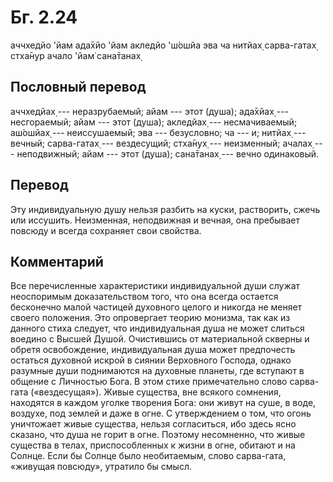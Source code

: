 # Бг. 2.24

аччхедйо 'йам ада̄хйо 'йам
акледйо 'ш́ошйа эва ча
нитйах̣ сарва-гатах̣ стха̄н̣ур
ачало 'йам̇ сана̄танах̣

## Пословный перевод

аччхедйах̣ --- неразрубаемый; айам --- этот (душа); ада̄хйах̣ ---
несгораемый; айам --- этот (душа); акледйах̣ --- несмачиваемый; аш́ошйах̣
--- неиссушаемый; эва --- безусловно; ча --- и; нитйах̣ --- вечный;
сарва-гатах̣ --- вездесущий; стха̄н̣ух̣ --- неизменный; ачалах̣ ---
неподвижный; айам --- этот (душа); сана̄танах̣ --- вечно одинаковый.

## Перевод

Эту индивидуальную душу нельзя разбить на куски, растворить, сжечь или
иссушить. Неизменная, неподвижная и вечная, она пребывает повсюду и
всегда сохраняет свои свойства.

## Комментарий

Все перечисленные характеристики индивидуальной души служат неоспоримым
доказательством того, что она всегда остается бесконечно малой частицей
духовного целого и никогда не меняет своего положения. Это опровергает
теорию монизма, так как из данного стиха следует, что индивидуальная
душа не может слиться воедино с Высшей Душой. Очистившись от
материальной скверны и обретя освобождение, индивидуальная душа может
предпочесть остаться духовной искрой в сиянии Верховного Господа, однако
разумные души поднимаются на духовные планеты, где вступают в общение с
Личностью Бога. В этом стихе примечательно слово сарва-гата
(«вездесущая»). Живые существа, вне всякого сомнения, находятся в каждом
уголке творения Бога: они живут на суше, в воде, воздухе, под землей и
даже в огне. С утверждением о том, что огонь уничтожает живые существа,
нельзя согласиться, ибо здесь ясно сказано, что душа не горит в огне.
Поэтому несомненно, что живые существа в телах, приспособленных к жизни
в огне, обитают и на Солнце. Если бы Солнце было необитаемым, слово
сарва-гата, «живущая повсюду», утратило бы смысл.
